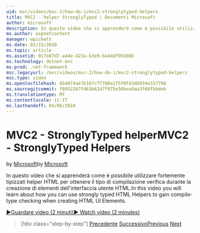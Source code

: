 ```yaml
---
uid: mvc/videos/mvc-2/how-do-i/mvc2-stronglytyped-helpers
title: MVC2 - helper StronglyTyped | Documenti Microsoft
author: microsoft
description: In questo video che si apprenderà come è possibile utilizzare fortemente tipizzati helper HTML per ottenere il tipo di compilazione verifica durante la creazione di elementi dell'interfaccia utente HTML.
ms.author: aspnetcontent
manager: wpickett
ms.date: 03/23/2010
ms.topic: article
ms.assetid: 017e87d7-a44e-423a-b3e9-ba44df99388b
ms.technology: dotnet-mvc
ms.prod: .net-framework
msc.legacyurl: /mvc/videos/mvc-2/how-do-i/mvc2-stronglytyped-helpers
msc.type: video
ms.openlocfilehash: 6bd074ae7b167cff780a1f5f0fd3d8934e317796
ms.sourcegitcommit: f8852267f463b62d7f975e56bea9aa3f68fbbdeb
ms.translationtype: MT
ms.contentlocale: it-IT
ms.lasthandoff: 04/06/2018
---
```

<a name="mvc2---stronglytyped-helpers"></a><span data-ttu-id="6fd27-103">MVC2 - StronglyTyped helper</span><span class="sxs-lookup"><span data-stu-id="6fd27-103">MVC2 - StronglyTyped Helpers</span></span>
====================
<span data-ttu-id="6fd27-104">by [Microsoft](https://github.com/microsoft)</span><span class="sxs-lookup"><span data-stu-id="6fd27-104">by [Microsoft](https://github.com/microsoft)</span></span>

<span data-ttu-id="6fd27-105">In questo video che si apprenderà come è possibile utilizzare fortemente tipizzati helper HTML per ottenere il tipo di compilazione verifica durante la creazione di elementi dell'interfaccia utente HTML.</span><span class="sxs-lookup"><span data-stu-id="6fd27-105">In this video you will learn about how you can use strongly typed HTML Helpers to gain compile-type checking when creating HTML UI Elements.</span></span>

[<span data-ttu-id="6fd27-106">&#9654;Guardare video (2 minuti)</span><span class="sxs-lookup"><span data-stu-id="6fd27-106">&#9654; Watch video (2 minutes)</span></span>](https://channel9.msdn.com/Blogs/ASP-NET-Site-Videos/mvc2-stronglytyped-helpers)

> [!div class="step-by-step"]
> <span data-ttu-id="6fd27-107">[Precedente](mvc2-html-encoding.md)
> [Successivo](mvc2-model-validation.md)</span><span class="sxs-lookup"><span data-stu-id="6fd27-107">[Previous](mvc2-html-encoding.md)
[Next](mvc2-model-validation.md)</span></span>
